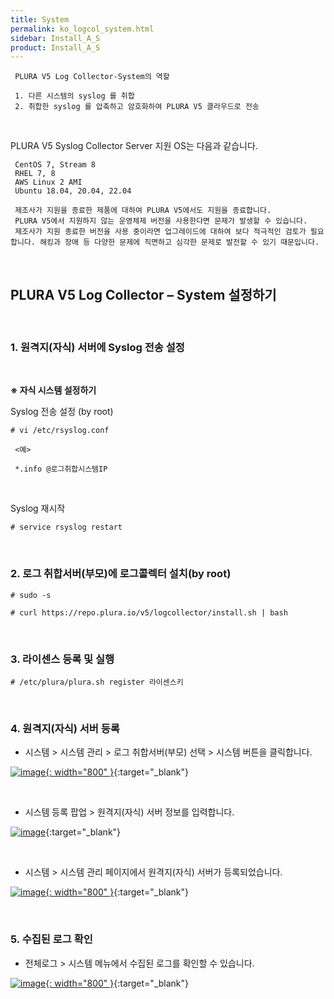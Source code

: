 ```yaml
---
title: System
permalink: ko_logcol_system.html
sidebar: Install_A_S
product: Install_A_S
---
```



     PLURA V5 Log Collector-System의 역할

     1. 다른 시스템의 syslog 를 취합
     2. 취합한 syslog 를 압축하고 암호화하여 PLURA V5 클라우드로 전송

<br />

PLURA V5 Syslog Collector Server 지원 OS는 다음과 같습니다.

     CentOS 7, Stream 8
     RHEL 7, 8
     AWS Linux 2 AMI
     Ubuntu 18.04, 20.04, 22.04

     제조사가 지원을 종료한 제품에 대하여 PLURA V5에서도 지원을 종료합니다.
     PLURA V5에서 지원하지 않는 운영체제 버전을 사용한다면 문제가 발생할 수 있습니다.
     제조사가 지원 종료한 버전을 사용 중이라면 업그레이드에 대하여 보다 적극적인 검토가 필요합니다. 해킹과 장애 등 다양한 문제에 직면하고 심각한 문제로 발전할 수 있기 때문입니다.

<br />

## PLURA V5 Log Collector – System 설정하기

<br />

### 1. 원격지(자식) 서버에 Syslog 전송 설정

<br />

__※ 자식 시스템 설정하기__

Syslog 전송 설정 (by root)

`# vi /etc/rsyslog.conf`

     <예>

     *.info @로그취합시스템IP

<br />

Syslog 재시작

`# service rsyslog restart`

<br />

### 2. 로그 취합서버(부모)에 로그콜렉터 설치(by root)


`# sudo -s`

`# curl https://repo.plura.io/v5/logcollector/install.sh | bash`

<br />

### 3. 라이센스 등록 및 실행

`# /etc/plura/plura.sh register 라이센스키`

<br />

### 4. 원격지(자식) 서버 등록

- 시스템  > 시스템 관리 > 로그 취합서버(부모) 선택 > 시스템 버튼을 클릭합니다.

[![image](/docs/images/Ins_G/logCol_system/sys_3.png){: width="800" }](/docs/images/Ins_G/logCol_system/sys_3.png){:target="_blank"}

<br />

- 시스템 등록 팝업 > 원격지(자식) 서버 정보를 입력합니다.

[![image](/docs/images/Ins_G/logCol_system/sys_4.png)](/docs/images/Ins_G/logCol_system/sys_4.png){:target="_blank"}

<br />

- 시스템 > 시스템 관리 페이지에서 원격지(자식) 서버가 등록되었습니다. 

[![image](/docs/images/Ins_G/logCol_system/sys_5.png){: width="800" }](/docs/images/Ins_G/logCol_system/sys_5.png){:target="_blank"}

<br />

### 5. 수집된 로그 확인

- 전체로그 > 시스템 메뉴에서 수집된 로그를 확인할 수 있습니다.

[![image](/docs/images/Ins_G/logCol_system/sys_6.png){: width="800" }](/docs/images/Ins_G/logCol_system/sys_6.png){:target="_blank"}